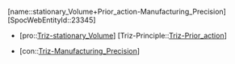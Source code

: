﻿---
type: TrizContradiction
aliases:
- stationary_Volume+Prior_action-Manufacturing_Precision
license: CC BY-SA 4.0
copyright: https://github.com/SpocWeb
IsDeleted: false
IsReadOnly: false
Confidential: public
tags: 
- Triz/Contradiction
---
[name::stationary_Volume+Prior_action-Manufacturing_Precision]
[SpocWebEntityId::23345]
+ [pro::[Triz-stationary_Volume](tech/Triz/Parameter/Triz-stationary_Volume.md)]
[Triz-Principle::[Triz-Prior_action](tech/Triz/Principle/Triz-Prior_action.md)]
- [con::[Triz-Manufacturing_Precision](tech/Triz/Parameter/Triz-Manufacturing_Precision.md)]

